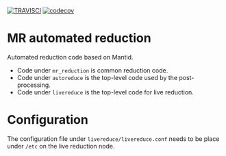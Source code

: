 [![TRAVISCI](https://travis-ci.org/neutrons/MagnetismReflectometer.svg?branch=master)](https://travis-ci.org/neutrons/MagnetismReflectometer)
[![codecov](https://codecov.io/gh/neutrons/MagnetismReflectometer/branch/master/graph/badge.svg)](https://codecov.io/gh/neutrons/MagnetismReflectometer)

# MR automated reduction
Automated reduction code based on Mantid.

 - Code under `mr_reduction` is common reduction code.
 - Code under `autoreduce` is the top-level code used by the post-processing.
 - Code under `livereduce` is the top-level code for live reduction.

# Configuration
The configuration file under `livereduce/livereduce.conf` needs to be place under `/etc` on
the live reduction node.
